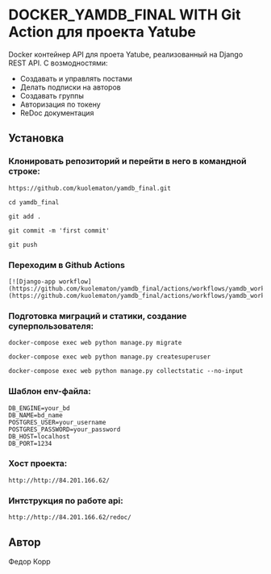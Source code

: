 # DOCKER_YAMDB_FINAL WITH Git Action  для проекта Yatube
Docker контейнер API для проета Yatube, реализованный на Django REST API.
С возмодностями:
* Cоздавать и управлять постами
* Делать подписки на авторов
* Создавать группы
* Авторизация по токену
* ReDoc документация

## Установка
### Клонировать репозиторий и перейти в него в командной строке:
```
https://github.com/kuolematon/yamdb_final.git
```

```
cd yamdb_final
```

```
git add .
```
```
git commit -m 'first commit'
```
```
git push
```

### Переходим в Github Actions
```
[![Django-app workflow](https://github.com/kuolematon/yamdb_final/actions/workflows/yamdb_workflow.yml/badge.svg)](https://github.com/kuolematon/yamdb_final/actions/workflows/yamdb_workflow.yml)
```
### Подготовка миграций и статики, создание суперпользователя:
```
docker-compose exec web python manage.py migrate
```

```
docker-compose exec web python manage.py createsuperuser
```

```
docker-compose exec web python manage.py collectstatic --no-input
```

### Шаблон env-файла:
```
DB_ENGINE=your_bd
DB_NAME=bd_name
POSTGRES_USER=your_username
POSTGRES_PASSWORD=your_password
DB_HOST=localhost
DB_PORT=1234
```

### Хост проекта:
```
http://http://84.201.166.62/
```

### Интструкция по работе api:
```
http://http://84.201.166.62/redoc/
```

## Автор
Федор Корр
